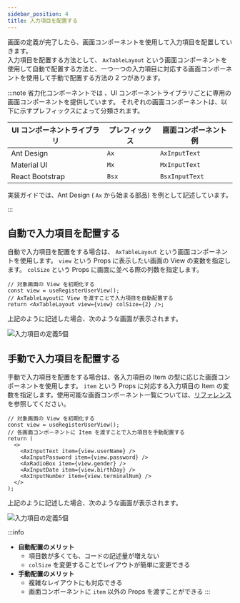 ```yaml
---
sidebar_position: 4
title: 入力項目を配置する
---
```


画面の定義が完了したら、画面コンポーネントを使用して入力項目を配置していきます。  
入力項目を配置する方法として、 `AxTableLayout` という画面コンポーネントを使用して自動で配置する方法と、一つ一つの入力項目に対応する画面コンポーネントを使用して手動で配置する方法の 2 つがあります。

:::note
省力化コンポーネントでは 、UI コンポーネントライブラリごとに専用の画面コンポーネントを提供しています。
それぞれの画面コンポーネントは、以下に示すプレフィックスによって分類されます。

| UI コンポーネントライブラリ | プレフィックス | 画面コンポーネント例 |
| --------------------------- | -------------- | -------------------- |
| Ant Design                  | `Ax`           | `AxInputText`        |
| Material UI                 | `Mx`           | `MxInputText`        |
| React Bootstrap             | `Bsx`          | `BsxInputText`       |

実装ガイドでは、Ant Design ( `Ax` から始まる部品) を例として記述しています。

:::

## 自動で入力項目を配置する

自動で入力項目を配置をする場合は、 `AxTableLayout` という画面コンポーネントを使用します。 `view` という Props に表示したい画面の View の変数を指定します。 `colSize` という Props に画面に並べる際の列数を指定します。

```tsx
// 対象画面の View を初期化する
const view = useRegisterUserView();
// AxTableLayoutに View を渡すことで入力項目を自動配置する
return <AxTableLayout view={view} colSize={2} />;
```

上記のように記述した場合、次のような画面が表示されます。

![入力項目の定義5個](/img/screen-item-5-2.png)

## 手動で入力項目を配置する

手動で入力項目を配置をする場合は、各入力項目の Item の型に応じた画面コンポーネントを使用します。 `item` という Props に対応する入力項目の Item の変数を指定します。使用可能な画面コンポーネント一覧については、[リファレンス](../reference/_category_.json)を参照してください。

```tsx
// 対象画面の View を初期化する
const view = useRegisterUserView();
// 各画面コンポーネントに Item を渡すことで入力項目を手動配置する
return (
  <>
    <AxInputText item={view.userName} />
    <AxInputPassword item={view.password} />
    <AxRadioBox item={view.gender} />
    <AxInputDate item={view.birthDay} />
    <AxInputNumber item={view.terminalNum} />
  </>
);
```

上記のように記述した場合、次のような画面が表示されます。

![入力項目の定義5個](/img/screen-item-5.png)

:::info

- **自動配置のメリット**
  - 項目数が多くても、コードの記述量が増えない
  - `colSize` を変更することでレイアウトが簡単に変更できる
- **手動配置のメリット**
  - 複雑なレイアウトにも対応できる
  - 画面コンポーネントに `item` 以外の Props を渡すことができる
    :::
